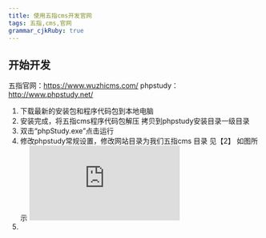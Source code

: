 ```yaml
---
title: 使用五指cms开发官网
tags: 五指,cms,官网
grammar_cjkRuby: true
---
```


## 开始开发
五指官网：https://www.wuzhicms.com/
phpstudy：http://www.phpstudy.net/

 1. 下载最新的安装包和程序代码包到本地电脑   
 2. 安装完成，将五指cms程序代码包解压 拷贝到phpstudy安装目录一级目录
 3. 双击“phpStudy.exe”点击运行 
 4. 修改phpstudy常规设置，修改网站目录为我们五指cms 目录 见【2】 如图所示 ![enter description here][1]
 5. 







  [1]: http://xxx.freeimage.us/image.php?id=1E9C_586464EA "1482974384376.jpg"